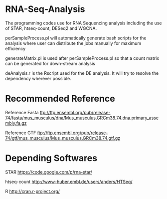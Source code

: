 RNA-Seq-Analysis
================

The programming codes use for RNA Sequencing analysis including the use of STAR, htseq-count, DESeq2 and WGCNA.

perSampleProcess.pl will automatically generate bash scripts for the analysis where user can distribute the jobs manually for maximum efficiency

generateMatrix.pl is used after perSampleProcess.pl so that a count matrix can be generated for down-stream analysis

deAnalysis.r is the Rscript used for the DE analysis. It will try to resolve the dependency wherever possible. 

Recommended Reference
================
Reference Fasta   ftp://ftp.ensembl.org/pub/release-74/fasta/mus_musculus/dna/Mus_musculus.GRCm38.74.dna.primary_assembly.fa.gz

Reference GTF     ftp://ftp.ensembl.org/pub/release-74/gtf/mus_musculus/Mus_musculus.GRCm38.74.gtf.gz


Depending Softwares
================
STAR          https://code.google.com/p/rna-star/

htseq-count   http://www-huber.embl.de/users/anders/HTSeq/

R             http://cran.r-project.org/
